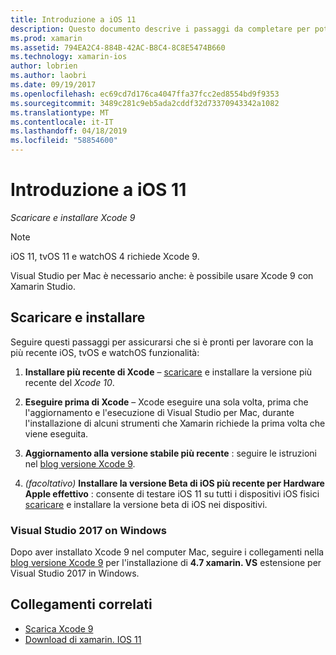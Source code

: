 ```yaml
---
title: Introduzione a iOS 11
description: Questo documento descrive i passaggi da completare per poter iniziare a sviluppare le app iOS 11. Illustra come scaricare Xcode e aggiornare Visual Studio 2019.
ms.prod: xamarin
ms.assetid: 794EA2C4-884B-42AC-B8C4-8C8E5474B660
ms.technology: xamarin-ios
author: lobrien
ms.author: laobri
ms.date: 09/19/2017
ms.openlocfilehash: ec69cd7d176ca4047ffa37fcc2ed8554bd9f9353
ms.sourcegitcommit: 3489c281c9eb5ada2cddf32d73370943342a1082
ms.translationtype: MT
ms.contentlocale: it-IT
ms.lasthandoff: 04/18/2019
ms.locfileid: "58854600"
---
```

# <a name="getting-started-with-ios-11"></a>Introduzione a iOS 11

_Scaricare e installare Xcode 9_

> [!NOTE]
> iOS 11, tvOS 11 e watchOS 4 richiede Xcode 9.
>
> Visual Studio per Mac è necessario anche: è possibile usare Xcode 9 con Xamarin Studio.

## <a name="download-and-install"></a>Scaricare e installare

Seguire questi passaggi per assicurarsi che si è pronti per lavorare con la più recente iOS, tvOS e watchOS funzionalità:

1. **Installare più recente di Xcode** – [scaricare](https://developer.apple.com/download/) e installare la versione più recente del _Xcode 10_.

2. **Eseguire prima di Xcode** – Xcode eseguire una sola volta, prima che l'aggiornamento e l'esecuzione di Visual Studio per Mac, durante l'installazione di alcuni strumenti che Xamarin richiede la prima volta che viene eseguita.

3. **Aggiornamento alla versione stabile più recente** : seguire le istruzioni nel [blog versione Xcode 9](https://releases.xamarin.com/stable-release-15-3-5-with-xcode-9-support/).

4. _(facoltativo)_  **Installare la versione Beta di iOS più recente per Hardware Apple effettivo** : consente di testare iOS 11 su tutti i dispositivi iOS fisici [scaricare](https://developer.apple.com/download/) e installare la versione beta di iOS nei dispositivi.


### <a name="visual-studio-2017-on-windows"></a>Visual Studio 2017 on Windows

Dopo aver installato Xcode 9 nel computer Mac, seguire i collegamenti nella [blog versione Xcode 9](https://releases.xamarin.com/stable-release-15-3-5-with-xcode-9-support/) per l'installazione di **4.7 xamarin. VS** estensione per Visual Studio 2017 in Windows.


## <a name="related-links"></a>Collegamenti correlati

- [Scarica Xcode 9](https://developer.apple.com/download/)
- [Download di xamarin. IOS 11](https://releases.xamarin.com/stable-release-15-3-5-with-xcode-9-support/)
